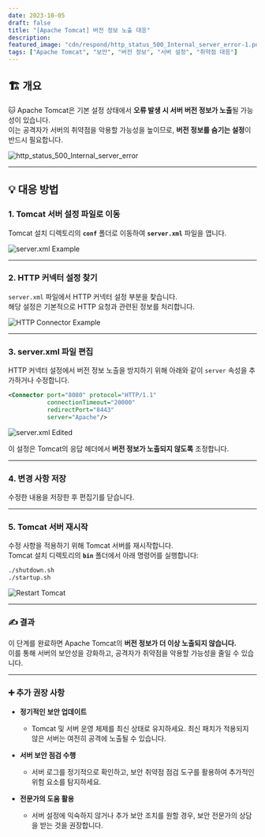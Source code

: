 ```yaml
---
date: 2023-10-05
draft: false
title: "[Apache Tomcat] 버전 정보 노출 대응"
description: 
featured_image: "cdn/respond/http_status_500_Internal_server_error-1.png"
tags: ["Apache Tomcat", "보안", "버전 정보", "서버 설정", "취약점 대응"]
---
```


## 🏗️ 개요

🐱 Apache Tomcat은 기본 설정 상태에서 **오류 발생 시 서버 버전 정보가 노출**될 가능성이 있습니다.  
이는 공격자가 서버의 취약점을 악용할 가능성을 높이므로, **버전 정보를 숨기는 설정**이 반드시 필요합니다.
<!--more-->
![http_status_500_Internal_server_error](https://blog.plura.io/cdn/respond/http_status_500_Internal_server_error-1.png)

---

## 💡 대응 방법

### 1. Tomcat 서버 설정 파일로 이동
Tomcat 설치 디렉토리의 **`conf`** 폴더로 이동하여 **`server.xml`** 파일을 엽니다.

![server.xml Example](https://github.com/user-attachments/assets/816c1b1f-2eaf-410a-be35-9300677ba210)

---

### 2. HTTP 커넥터 설정 찾기
`server.xml` 파일에서 HTTP 커넥터 설정 부분을 찾습니다.  
해당 설정은 기본적으로 HTTP 요청과 관련된 정보를 처리합니다.

![HTTP Connector Example](https://github.com/user-attachments/assets/76dd05ab-dbed-46de-ab0d-d791c8d6a6f6)

---

### 3. server.xml 파일 편집
HTTP 커넥터 설정에서 버전 정보 노출을 방지하기 위해 아래와 같이 `server` 속성을 추가하거나 수정합니다.

```xml
<Connector port="8080" protocol="HTTP/1.1"
           connectionTimeout="20000"
           redirectPort="8443"
           server="Apache"/>
```

![server.xml Edited](https://github.com/user-attachments/assets/49e0a350-d94c-4c68-b437-04cf49233c1c)

이 설정은 Tomcat의 응답 헤더에서 **버전 정보가 노출되지 않도록** 조정합니다.

---

### 4. 변경 사항 저장
수정한 내용을 저장한 후 편집기를 닫습니다.

---

### 5. Tomcat 서버 재시작
수정 사항을 적용하기 위해 Tomcat 서버를 재시작합니다.  
Tomcat 설치 디렉토리의 **`bin`** 폴더에서 아래 명령어를 실행합니다:

```bash
./shutdown.sh
./startup.sh
```

![Restart Tomcat](https://github.com/user-attachments/assets/d9a368f0-7e01-45e7-899e-d25d7079fe50)

---

### ✍️ 결과

이 단계를 완료하면 Apache Tomcat의 **버전 정보가 더 이상 노출되지 않습니다.**  
이를 통해 서버의 보안성을 강화하고, 공격자가 취약점을 악용할 가능성을 줄일 수 있습니다.

---

### ➕ 추가 권장 사항

- **정기적인 보안 업데이트**  
  - Tomcat 및 서버 운영 체제를 최신 상태로 유지하세요. 최신 패치가 적용되지 않은 서버는 여전히 공격에 노출될 수 있습니다.

- **서버 보안 점검 수행**  
  - 서버 로그를 정기적으로 확인하고, 보안 취약점 점검 도구를 활용하여 추가적인 위험 요소를 탐지하세요.

- **전문가의 도움 활용**  
  - 서버 설정에 익숙하지 않거나 추가 보안 조치를 원할 경우, 보안 전문가의 상담을 받는 것을 권장합니다.
